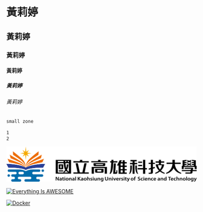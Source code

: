 # 黃莉婷
## 黃莉婷
### 黃莉婷
#### 黃莉婷
##### 黃莉婷
###### 黃莉婷

`small zone`

```big zone
1
2
```
![NKUST](nkust.png "NKUST")

[![Everything Is AWESOME](https://img.youtube.com/vi/StTqXEQ2l-Y/0.jpg)](https://www.youtube.com/watch?v=StTqXEQ2l-Y "Everything Is AWESOME")

[![Docker](https://img.youtube.com/vi/StTqXEQ2l-Y/0.jpg)](https://www.youtube.com/watch?v=sSm2dRarhPo "Docker")



